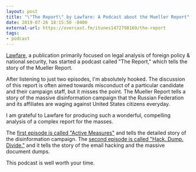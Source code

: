 ```yaml
---
layout: post
title: "\"The Report\" by Lawfare: A Podcast about the Mueller Report"
date: 2019-07-26 18:15:50 -0400
external-url: https://overcast.fm/itunes1472798169/the-report
tags:
- podcast
---
```


[Lawfare](https://www.lawfareblog.com), a publication primarily focused on
legal analysis of foreign policy & national security, has started a podcast
called "The Report," which tells the story of the Mueller Report.

After listening to just two episodes, I'm absolutely hooked. The discussion
of this report is often aimed towards misconduct of a particular candidate
and their campaign staff, but it misses the point. The Mueller Report tells
a story of the massive disinformation campaign that the Russian Federation
and its affiliates are waging against United States citizens everyday.

I am grateful to Lawfare for producing such a wonderful, compelling
analysis of a complex report for the masses.

The [first episode is called "Active Measures"](https://overcast.fm/+TGgVDlzXg)
and tells the detailed story of the disinformation campaign. The [second
episode is called "Hack. Dump. Divide."](https://overcast.fm/+TGgWtvapk)
and it tells the story of the email hacking and the massive document dumps.

This podcast is well worth your time.

